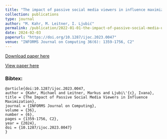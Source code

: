 ```yaml
---
title: "The impact of passive social media viewers in influence maximization"
collection: publications
type: journal
author: "M. Kahr, M. Leitner, I. Ljubić"
permalink: /publication/2022-01-01-the-impact-of-passive-social-media-users-in-(competitive)-influence-maximization
date: 2024-02-03
paperurl: "https://doi.org/10.1287/ijoc.2023.0047"
venue: "INFORMS Journal on Computing 36(6): 1359-1756, C2"
---
```


[Download paper here](http://www.optimization-online.org/DB_HTML/2022/01/8777.html)

[View paper here](https://doi.org/10.1287/ijoc.2023.0047)

### Bibtex:

```
@article{doi:10.1287/ijoc.2023.0047,
author = {Kahr, Michael and Leitner, Markus and Ljubi\'{c}, Ivana},
title = {The Impact of Passive Social Media Viewers in Influence Maximization},
journal = {INFORMS Journal on Computing},
volume = {36},
number = {6},
pages = {1359-1756, C2},
year = {2024},
doi = {10.1287/ijoc.2023.0047}
}
```
